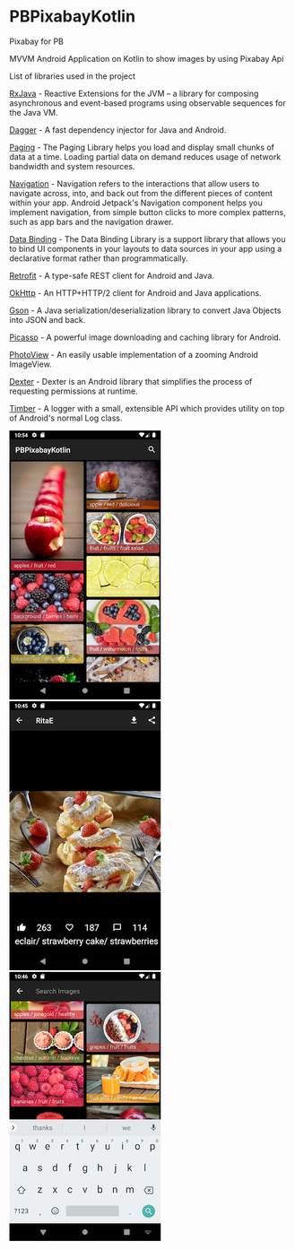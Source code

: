 # PBPixabayKotlin

Pixabay for PB

MVVM Android Application on Kotlin to show images by using Pixabay Api

List of libraries used in the project

[RxJava](https://github.com/ReactiveX/RxJava) - Reactive Extensions for the JVM – a library for composing asynchronous and event-based programs using observable sequences for the Java VM.

[Dagger](https://github.com/google/dagger) - A fast dependency injector for Java and Android.

[Paging](https://developer.android.com/topic/libraries/architecture/paging) - The Paging Library helps you load and display small chunks of data at a time. Loading partial data on demand reduces usage of network bandwidth and system resources.

[Navigation](https://developer.android.com/guide/navigation/navigation-getting-started) - Navigation refers to the interactions that allow users to navigate across, into, and back out from the different pieces of content within your app. Android Jetpack's Navigation component helps you implement navigation, from simple button clicks to more complex patterns, such as app bars and the navigation drawer. 

[Data Binding](https://developer.android.com/topic/libraries/data-binding/#java) - The Data Binding Library is a support library that allows you to bind UI components in your layouts to data sources in your app using a declarative format rather than programmatically.

[Retrofit](https://square.github.io/retrofit/) - A type-safe REST client for Android and Java.

[OkHttp](https://github.com/square/okhttp) - An HTTP+HTTP/2 client for Android and Java applications.

[Gson](https://github.com/google/gson) - A Java serialization/deserialization library to convert Java Objects into JSON and back.

[Picasso](https://square.github.io/picasso/) - A powerful image downloading and caching library for Android.

[PhotoView](https://github.com/chrisbanes/PhotoView) - An easily usable implementation of a zooming Android ImageView.

[Dexter](https://github.com/Karumi/Dexter) - Dexter is an Android library that simplifies the process of requesting permissions at runtime.

[Timber](https://github.com/JakeWharton/timber) - A logger with a small, extensible API which provides utility on top of Android's normal Log class.

![Main](Screenshot_1564170870.png)
![Detail](Screenshot_1564170340.png)
![Search](Screenshot_1564170363.png)

